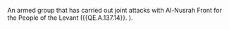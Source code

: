  An armed group that has carried out joint attacks with Al-Nusrah Front for the 
People of the Levant ({{QE.A.137.14}}. ). 
